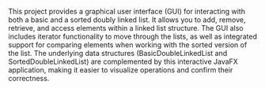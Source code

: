 This project provides a graphical user interface (GUI) for interacting with both a basic and a sorted doubly linked list. It allows you to add, remove, retrieve, and access elements within a linked list structure. The GUI also includes iterator functionality to move through the lists, as well as integrated support for comparing elements when working with the sorted version of the list. The underlying data structures (BasicDoubleLinkedList and SortedDoubleLinkedList) are complemented by this interactive JavaFX application, making it easier to visualize operations and confirm their correctness.
